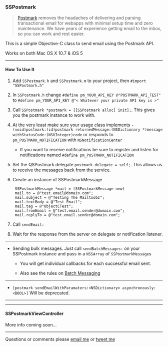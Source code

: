 ### SSPostmark

> [Postmark](http://postmarkapp.com/) removes the headaches of delivering and parsing transactional email for webapps with minimal setup time and zero maintenance. We have years of experience getting email to the inbox, so you can work and rest easier.

This is a simple Objective-C class to send email using the Postmark API.

Works on both Mac OS X 10.7 & iOS 5

***

#### How To Use It

1. Add `SSPostmark.h` and `SSPostmark.m` to your project, then `#import "SSPostmark.h"`

2. In `SSPostmark.h` change `#define pm_YOUR_API_KEY @"POSTMARK_API_TEST"` to `#define pm_YOUR_API_KEY @"< Whatever your private API key is >"`

3. Call `SSPostmark *postmark = [[SSPostmark alloc] init];`.  This gives you the postmark instance to work with.

4. At the very least make sure your usage class implements `- (void)postmark:(id)postmark returnedMessage:(NSDictionary *)message withStatusCode:(NSUInteger)code` or responds to `pm_POSTMARK_NOTIFICATION` with `NSNotificationCenter`
	
	- If you want to receive notifications be sure to register and listen for notifications named `#define pm_POSTMARK_NOTIFICATION`

5. Set the QSPostmark delegate `postmark.delegate = self;`.  This allows us to receive the messages back from the service.

6. Create an instance of SSPostmarkMessage

		SSPostmarkMessage *mail = [SSPostmarkMessage new]
		mail.to = @"test.email@domain.com";
		mail.subject = @"Testing The Mailtoobz";
		mail.textBody = @"Test Email";
		mail.tag = @"ObjectCTest";
		mail.fromEmail = @"test.email.sender@domain.com";
		mail.replyTo = @"test.email.sender@domain.com";
	
7. Call `sendEmail:`
	
8. Wait for the response from the server on delegate or notification listener.

***

- Sending bulk messages.  Just call `sendBatchMessages:` on your SSPostmark instance and pass in a `NSSArray` of `SSPostmarkMessage`s

	- You will get individual callbacks for each successful email sent.
	
	- Also see the rules on [Batch Messaging](http://developer.postmarkapp.com/developer-build.html#batching-messages)


***

- `[postmark sendEmailWithParamaters:<NSDictionary> asynchronously:<BOOL>]` Will be deprecated.

***

***

#### SSPostmarkViewController

More info coming soon...

***

Questions or comments please [email me](mailto:ss@schipp.co) or [tweet me](http://twitter.com/skylarsch)